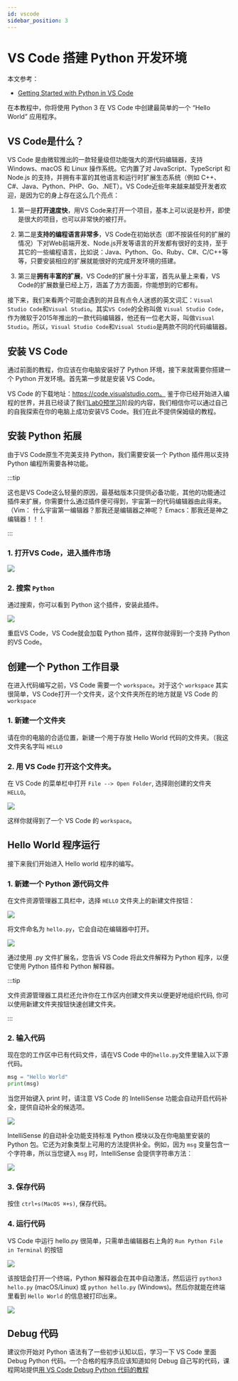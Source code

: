 ```yaml
---
id: vscode
sidebar_position: 3
---
```


# VS Code 搭建 Python 开发环境

本文参考：

- [Getting Started with Python in VS Code](https://code.visualstudio.com/docs/python/python-tutorial#_start-vs-code-in-a-workspace-folder)

在本教程中，你将使用 Python 3 在 VS Code 中创建最简单的一个 “Hello World” 应用程序。

## VS Code是什么？

VS Code 是由微软推出的一款轻量级但功能强大的源代码编辑器，支持 Windows、macOS 和 Linux 操作系统。它内置了对 JavaScript、TypeScript 和 Node.js 的支持，并拥有丰富的其他语言和运行时扩展生态系统（例如 C++、C#、Java、Python、PHP、Go、.NET）。VS Code近些年来越来越受开发者欢迎，是因为它的身上存在这么几个亮点：

1. 第一是**打开速度快**，用VS Code来打开一个项目，基本上可以说是秒开，即使是很大的项目，也可以非常快的被打开。

2. 第二是**支持的编程语言非常多**，VS Code在初始状态（即不按装任何的扩展的情况）下对Web前端开发、Node.js开发等语言的开发都有很好的支持，至于其它的一些编程语言，比如说：Java、Python、Go、Ruby、C#、C/C++等等，只要安装相应的扩展就能很好的完成开发环境的搭建。

3. 第三是**拥有丰富的扩展**，VS Code的扩展十分丰富，首先从量上来看，VS Code的扩展数量已经上万，涵盖了方方面面，你能想到的它都有。

接下来，我们来看两个可能会遇到的并且有点令人迷惑的英文词汇：``Visual Studio Code``和``Visual Studio``。其实``VS Code``的全称叫做 ``Visual Studio Code``，作为微软于2015年推出的一款代码编辑器，他还有一位老大哥，叫做``Visual Studio``。所以，``Visual Studio Code``和``Visual Studio``是两款不同的代码编辑器。

## 安装 VS Code

通过前面的教程，你应该在你电脑安装好了 Python 环境，接下来就需要你搭建一个 Python 开发环境。首先第一步就是安装 VS Code。

VS Code 的下载地址：https://code.visualstudio.com。  鉴于你已经开始进入编程的世界，并且已经读了我们[Lab0预学习](../../labs/index.md)阶段的内容，我们相信你可以通过自己的自我探索在你的电脑上成功安装VS Code。我们在此不提供保姆级的教程。

## 安装 Python 拓展

由于VS Code原生不完美支持 Python，我们需要安装一个 Python 插件用以支持 Python 编程所需要各种功能。

:::tip

这也是VS Code这么轻量的原因，最基础版本只提供必备功能，其他的功能通过插件来扩展，你需要什么通过插件便可得到，宇宙第一的代码编辑器由此得来。（Vim： 什么宇宙第一编辑器？那我还是编辑器之神呢？ Emacs：那我还是神之编辑器！！！

:::

### 1. 打开VS Code，进入插件市场

![](./img/vscode_01.png)

### 2. 搜索 `Python`

通过搜索，你可以看到 Python 这个插件，安装此插件。

![](./img/vscode_02.png)

重启VS Code，VS Code就会加载 Python 插件，这样你就得到一个支持 Python 的VS Code。


## 创建一个 Python 工作目录

在进入代码编写之前，VS Code 需要一个 `workspace`。对于这个 `workspace` 其实很简单，VS Code打开一个文件夹，这个文件夹所在的地方就是 VS Code 的 `workspace`

### 1. 新建一个文件夹

请在你的电脑的合适位置，新建一个用于存放 Hello World 代码的文件夹。（我这文件夹名字叫 `HELLO`

### 2. 用 VS Code 打开这个文件夹。

在 VS Code 的菜单栏中打开 `File --> Open Folder`, 选择刚创建的文件夹 `HELLO`。

![](./img/vscode_03.png)

这样你就得到了一个 VS Code 的 `workspace`。


## Hello World 程序运行

接下来我们开始进入 Hello world 程序的编写。

### 1. 新建一个 Python 源代码文件

在文件资源管理器工具栏中，选择 `HELLO` 文件夹上的新建文件按钮：

![](./img/vscode_04.png)

将文件命名为 `hello.py`，它会自动在编辑器中打开。

![](./img/vscode_05.png)

通过使用 .py 文件扩展名，您告诉 VS Code 将此文件解释为 Python 程序，以便它使用 Python 插件和 Python 解释器。

:::tip

文件资源管理器工具栏还允许你在工作区内创建文件夹以便更好地组织代码, 你可以使用新建文件夹按钮快速创建文件夹。

:::

### 2. 输入代码

现在您的工作区中已有代码文件，请在VS Code 中的`hello.py`文件里输入以下源代码。

```python
msg = "Hello World"
print(msg)
```

当您开始键入 print 时，请注意 VS Code 的 IntelliSense 功能会自动开启代码补全，提供自动补全的候选项。

![](./img/vscode_06.png)

IntelliSense 的自动补全功能支持标准 Python 模块以及在你电脑里安装的 Python 包。它还为对象类型上可用的方法提供补全。例如，因为 `msg` 变量包含一个字符串，所以当您键入 `msg` 时，IntelliSense 会提供字符串方法：

![](./img/vscode_07.png)

### 3. 保存代码

按住 `ctrl+s(MacOS ⌘+s)`, 保存代码。

### 4. 运行代码

VS Code 中运行 hello.py 很简单，只需单击编辑器右上角的 `Run Python File in Terminal` 的按钮

![](./img/vscode_08.png)

该按钮会打开一个终端，Python 解释器会在其中自动激活，然后运行 `​​python3 hello.py` (macOS/Linux) 或 `python hello.py` (Windows)。然后你就能在终端里看到 `Hello World` 的信息被打印出来。

![](./img/vscode_09.png)

## Debug 代码

建议你开始对 Python 语法有了一些初步认知以后，学习一下 VS Code 里面 Debug Python 代码。一个合格的程序员应该知道如何 Debug 自己写的代码，课程网站提供[用 VS Code Debug Python 代码的教程](../debug.md)